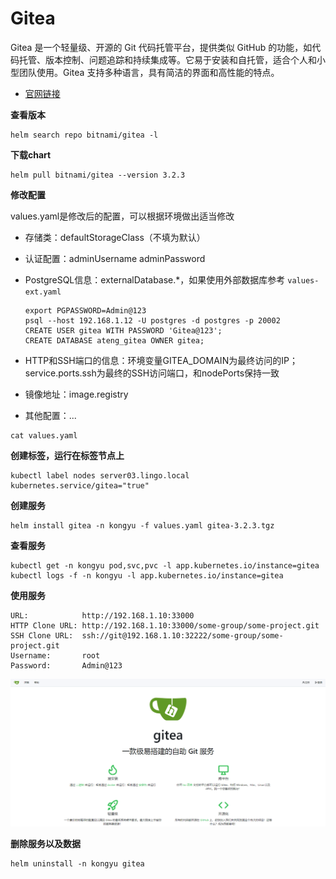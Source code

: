 # Gitea

Gitea 是一个轻量级、开源的 Git 代码托管平台，提供类似 GitHub 的功能，如代码托管、版本控制、问题追踪和持续集成等。它易于安装和自托管，适合个人和小型团队使用。Gitea 支持多种语言，具有简洁的界面和高性能的特点。

- [官网链接](https://about.gitea.com/)

**查看版本**

```
helm search repo bitnami/gitea -l
```

**下载chart**

```
helm pull bitnami/gitea --version 3.2.3
```

**修改配置**

values.yaml是修改后的配置，可以根据环境做出适当修改

- 存储类：defaultStorageClass（不填为默认）

- 认证配置：adminUsername adminPassword

- PostgreSQL信息：externalDatabase.*，如果使用外部数据库参考 `values-ext.yaml`

    ```
    export PGPASSWORD=Admin@123
    psql --host 192.168.1.12 -U postgres -d postgres -p 20002
    CREATE USER gitea WITH PASSWORD 'Gitea@123';
    CREATE DATABASE ateng_gitea OWNER gitea;
    ```

- HTTP和SSH端口的信息：环境变量GITEA_DOMAIN为最终访问的IP；service.ports.ssh为最终的SSH访问端口，和nodePorts保持一致

- 镜像地址：image.registry

- 其他配置：...

```
cat values.yaml
```

**创建标签，运行在标签节点上**

```
kubectl label nodes server03.lingo.local kubernetes.service/gitea="true"
```

**创建服务**

```
helm install gitea -n kongyu -f values.yaml gitea-3.2.3.tgz
```

**查看服务**

```
kubectl get -n kongyu pod,svc,pvc -l app.kubernetes.io/instance=gitea
kubectl logs -f -n kongyu -l app.kubernetes.io/instance=gitea
```

**使用服务**

```
URL:            http://192.168.1.10:33000
HTTP Clone URL: http://192.168.1.10:33000/some-group/some-project.git
SSH Clone URL:  ssh://git@192.168.1.10:32222/some-group/some-project.git
Username:       root
Password:       Admin@123
```

![image-20241203202501805](./assets/image-20241203202501805.png)

**删除服务以及数据**

```
helm uninstall -n kongyu gitea
```

